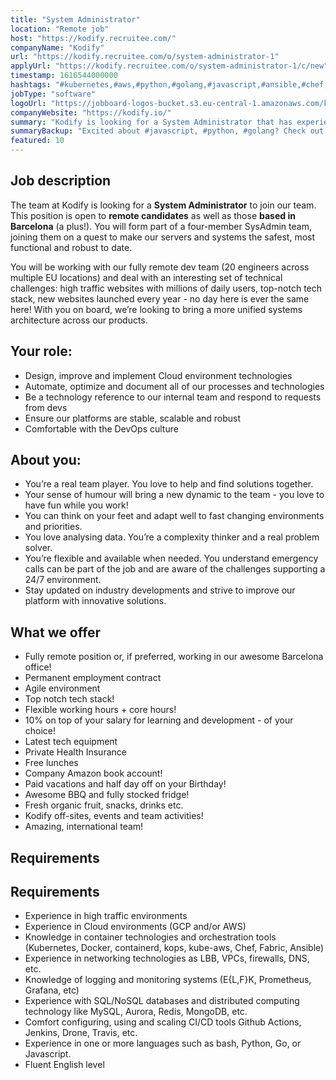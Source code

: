 ```yaml
---
title: "System Administrator"
location: "Remote job"
host: "https://kodify.recruitee.com/"
companyName: "Kodify"
url: "https://kodify.recruitee.com/o/system-administrator-1"
applyUrl: "https://kodify.recruitee.com/o/system-administrator-1/c/new"
timestamp: 1616544000000
hashtags: "#kubernetes,#aws,#python,#golang,#javascript,#ansible,#chef,#docker,#googlecloud,#ui/ux"
jobType: "software"
logoUrl: "https://jobboard-logos-bucket.s3.eu-central-1.amazonaws.com/kodify"
companyWebsite: "https://kodify.io/"
summary: "Kodify is looking for a System Administrator that has experience in high traffic environments."
summaryBackup: "Excited about #javascript, #python, #golang? Check out this job post!"
featured: 10
---
```


## Job description

The team at Kodify is looking for a **System Administrator** to join our team. This position is open to **remote candidates** as well as those **based in Barcelona** (a plus!). You will form part of a four-member SysAdmin team, joining them on a quest to make our servers and systems the safest, most functional and robust to date.

You will be working with our fully remote dev team (20 engineers across multiple EU locations) and deal with an interesting set of technical challenges: high traffic websites with millions of daily users, top-notch tech stack, new websites launched every year - no day here is ever the same here! With you on board, we’re looking to bring a more unified systems architecture across our products.

## Your role:

*   Design, improve and implement Cloud environment technologies
*   Automate, optimize and document all of our processes and technologies
*   Be a technology reference to our internal team and respond to requests from devs
*   Ensure our platforms are stable, scalable and robust
*   Comfortable with the DevOps culture

## About you:

*   You’re a real team player. You love to help and find solutions together.
*   Your sense of humour will bring a new dynamic to the team - you love to have fun while you work!
*   You can think on your feet and adapt well to fast changing environments and priorities.
*   You love analysing data. You’re a complexity thinker and a real problem solver.
*   You’re flexible and available when needed. You understand emergency calls can be part of the job and are aware of the challenges supporting a 24/7 environment.
*   Stay updated on industry developments and strive to improve our platform with innovative solutions.

## What we offer

*   Fully remote position or, if preferred, working in our awesome Barcelona office!
*   Permanent employment contract
*   Agile environment
*   Top notch tech stack!
*   Flexible working hours + core hours!
*   10% on top of your salary for learning and development - of your choice!
*   Latest tech equipment
*   Private Health Insurance
*   Free lunches
*   Company Amazon book account!
*   Paid vacations and half day off on your Birthday!
*   Awesome BBQ and fully stocked fridge!
*   Fresh organic fruit, snacks, drinks etc.
*   Kodify off-sites, events and team activities!
*   Amazing, international team!

## Requirements

## Requirements

*   Experience in high traffic environments
*   Experience in Cloud environments (GCP and/or AWS)
*   Knowledge in container technologies and orchestration tools (Kubernetes, Docker, containerd, kops, kube-aws, Chef, Fabric, Ansible)
*   Experience in networking technologies as LBB, VPCs, firewalls, DNS, etc.
*   Knowledge of logging and monitoring systems (E{L,F}K, Prometheus, Grafana, etc)
*   Experience with SQL/NoSQL databases and distributed computing technology like MySQL, Aurora, Redis, MongoDB, etc.
*   Comfort configuring, using and scaling CI/CD tools Github Actions, Jenkins, Drone, Travis, etc.
*   Experience in one or more languages such as bash, Python, Go, or Javascript.
*   Fluent English level
